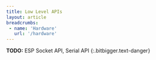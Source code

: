 ```yaml
---
title: Low Level APIs
layout: article
breadcrumbs:
 - name: 'Hardware'
   url: '/hardware'
---
```



**TODO:** ESP Socket API, Serial API
{:.bitbigger.text-danger}


<br>
